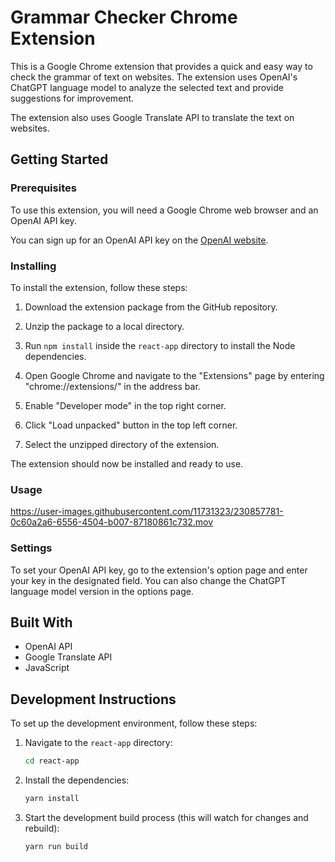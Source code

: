 # Grammar Checker Chrome Extension

This is a Google Chrome extension that provides a quick and easy way to check the grammar of text on websites. The extension uses OpenAI's ChatGPT language model to analyze the selected text and provide suggestions for improvement.

The extension also uses Google Translate API to translate the text on websites.

## Getting Started

### Prerequisites

To use this extension, you will need a Google Chrome web browser and an OpenAI API key.

You can sign up for an OpenAI API key on the [OpenAI website](https://beta.openai.com/signup/).

### Installing

To install the extension, follow these steps:

1. Download the extension package from the GitHub repository.

2. Unzip the package to a local directory.

3. Run `npm install` inside the `react-app` directory to install the Node dependencies.
4. Open Google Chrome and navigate to the "Extensions" page by entering "chrome://extensions/" in the address bar.

5. Enable "Developer mode" in the top right corner.

6. Click "Load unpacked" button in the top left corner.

7. Select the unzipped directory of the extension.

The extension should now be installed and ready to use.

### Usage
<https://user-images.githubusercontent.com/11731323/230857781-0c60a2a6-6556-4504-b007-87180861c732.mov>

### Settings

To set your OpenAI API key, go to the extension's option page and enter your key in the designated field. You can also change the ChatGPT language model version in the options page.

## Built With

- OpenAI API
- Google Translate API
- JavaScript

## Development Instructions

To set up the development environment, follow these steps:

1. Navigate to the `react-app` directory:

   ```bash
   cd react-app
   ```

2. Install the dependencies:

   ```bash
   yarn install
   ```

3. Start the development build process (this will watch for changes and rebuild):

   ```bash
   yarn run build
   ```
